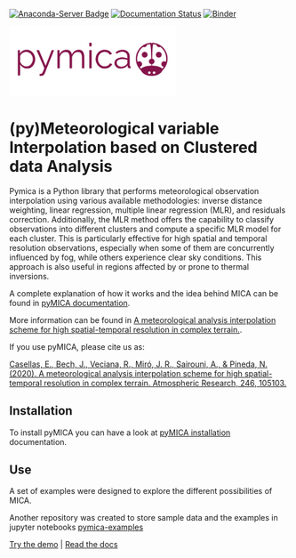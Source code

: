 [![Anaconda-Server Badge](https://anaconda.org/meteocat/pymica/badges/version.svg)](https://anaconda.org/meteocat/pymica)
[![Documentation Status](https://readthedocs.org/projects/pymica/badge/?version=latest)](https://pymica.readthedocs.io/en/latest/?badge=latest)
[![Binder](https://mybinder.org/badge_logo.svg)](https://mybinder.org/v2/gh/meteocat/pymica-examples/master?urlpath=/lab/tree/00_index.ipynb)

<img src="https://github.com/meteocat/pymica/blob/master/docs/source/_static/logo_lbug.png" alt="drawing" width="300"/>


(py)Meteorological variable Interpolation based on Clustered data Analysis
==========================================================================

Pymica is a Python library that performs meteorological observation interpolation using various available methodologies: inverse distance weighting, linear regression, multiple linear regression (MLR), and residuals correction. Additionally, the MLR method offers the capability to classify observations into different clusters and compute a specific MLR model for each cluster. This is particularly effective for high spatial and temporal resolution observations, especially when some of them are concurrently influenced by fog, while others experience clear sky conditions. This approach is also useful in regions affected by or prone to thermal inversions.

A complete explanation of how it works and the idea behind MICA can be found in [pyMICA documentation](https://pymica.readthedocs.io/en/latest/howitworks.html).

More information can be found in [A meteorological analysis interpolation scheme for high spatial-temporal resolution in complex terrain.](https://doi.org/10.1016/j.atmosres.2020.105103).

If you use pyMICA, please cite us as:

[Casellas, E., Bech, J., Veciana, R., Miró, J. R., Sairouni, A., & Pineda, N. (2020). A meteorological analysis interpolation scheme for high spatial-temporal resolution in complex terrain. Atmospheric Research, 246, 105103.](https://www.sciencedirect.com/science/article/pii/S0169809520304166?via%3Dihub)


Installation
------------

To install pyMICA you can have a look at [pyMICA installation](https://pymica.readthedocs.io/en/latest/installation.html) documentation.

Use
---

A set of examples were designed to explore the different possibilities of MICA.

Another repository was created to store sample data and the examples in jupyter notebooks [pymica-examples](https://github.com/meteocat/pymica-examples)

[Try the demo](https://mybinder.org/v2/gh/meteocat/pymica-examples/master?urlpath=/lab/tree/00_index.ipynb) |
[Read the docs](https://pymica.readthedocs.io/en/latest)

